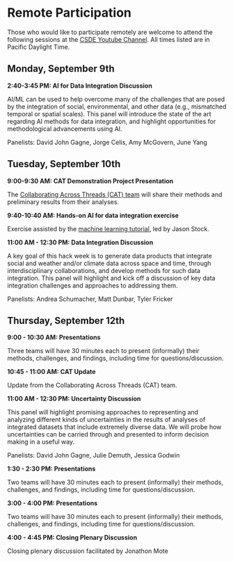 # Remote Participation

Those who would like to participate remotely are welcome to attend the following sessions at the [CSDE Youtube Channel](https://www.youtube.com/@csdemainaccount9165). All times listed are in Pacific Daylight Time.

## Monday, September 9th

**2:40-3:45 PM: AI for Data Integration Discussion**

AI/ML can be used to help overcome many of the challenges that are posed by the integration of social, environmental, and other data (e.g., mismatched temporal or spatial scales). This panel will introduce the state of the art regarding AI methods for data integration, and highlight opportunities for methodological advancements using AI. 

Panelists: David John Gagne, Jorge Celis, Amy McGovern, June Yang

## Tuesday, September 10th
 
**9:00-9:30 AM: CAT Demonstration Project Presentation**

The [Collaborating Across Threads (CAT) team](./teams/09.md) will share their methods and preliminary results from their analyses.

**9:40-10:40 AM: Hands-on AI for data integration exercise**

Exercise assisted by the [machine learning tutorial](./tutorials/machine-learning/ml-tutorial-notebook.ipynb), led by Jason Stock.

**11:00 AM - 12:30 PM: Data Integration Discussion**

A key goal of this hack week is to generate data products that integrate social and weather and/or climate data across space and time, through interdisciplinary collaborations, and develop methods for such data integration. This panel will highlight and kick off a discussion of key data integration challenges and approaches to addressing them.

Panelists: Andrea Schumacher, Matt Dunbar, Tyler Fricker

## Thursday, September 12th

**9:00 - 10:30 AM: Presentations**

Three teams will have 30 minutes each to present (informally) their methods, challenges, and findings, including time for questions/discussion.

**10:45 - 11:00 AM: CAT Update**

Update from the Collaborating Across Threads (CAT) team.

**11:00 AM - 12:30 PM: Uncertainty Discussion**

This panel will highlight promising approaches to representing and analyzing different kinds of uncertainties in the results of analyses of integrated datasets that include extremely diverse data. We will probe how uncertainties can be carried through and presented to inform decision making in a useful way.
 
Panelists: David John Gagne, Julie Demuth, Jessica Godwin

**1:30 - 2:30 PM: Presentations**

Two teams will have 30 minutes each to present (informally) their methods, challenges, and findings, including time for questions/discussion.

**3:00 - 4:00 PM: Presentations**

Two teams will have 30 minutes each to present (informally) their methods, challenges, and findings, including time for questions/discussion.

**4:00 - 4:45 PM: Closing Plenary Discussion**

Closing plenary discussion facilitated by Jonathon Mote

